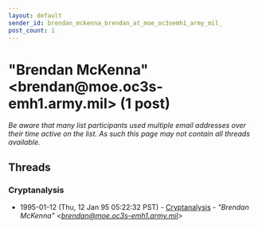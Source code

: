 ```yaml
---
layout: default
sender_id: brendan_mckenna_brendan_at_moe_oc3semh1_army_mil_
post_count: 1
---
```


# "Brendan McKenna" <brendan<span>@</span>moe.oc3s-emh1.army.mil> (1 post)

_Be aware that many list participants used multiple email addresses over their time active on the list. As such this page may not contain all threads available._

## Threads

### Cryptanalysis
+ 1995-01-12 (Thu, 12 Jan 95 05:22:32 PST) - [Cryptanalysis](/archive/1995/01/8eb0664409b27ce4eba9ae89f5e367947ca6239858fa38e840edd722850de8fe) - _"Brendan McKenna" \<brendan@moe.oc3s-emh1.army.mil\>_


